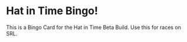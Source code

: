 # Hat in Time Bingo!

This is a Bingo Card for the Hat in Time Beta Build. Use this for races on SRL.
